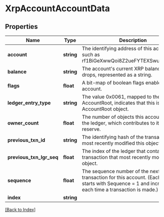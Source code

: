 # XrpAccountAccountData

## Properties

Name | Type | Description | Notes
------------ | ------------- | ------------- | -------------
**account** | **string** | The identifying address of this account, such as rf1BiGeXwwQoi8Z2ueFYTEXSwuJYfV2Jpn. | [optional]
**balance** | **string** | The account&#39;s current XRP balance in drops, represented as a string. | [optional]
**flags** | **float** | A bit-map of boolean flags enabled for this account. | [optional]
**ledger_entry_type** | **string** | The value 0x0061, mapped to the string AccountRoot, indicates that this is an AccountRoot object. | [optional]
**owner_count** | **float** | The number of objects this account owns in the ledger, which contributes to its owner reserve. | [optional]
**previous_txn_id** | **string** | The identifying hash of the transaction that most recently modified this object. | [optional]
**previous_txn_lgr_seq** | **float** | The index of the ledger that contains the transaction that most recently modified this object. | [optional]
**sequence** | **float** | The sequence number of the next valid transaction for this account. (Each account starts with Sequence &#x3D; 1 and increases each time a transaction is made.) | [optional]
**index** | **string** |  | [optional]

[[Back to Index]](../index.md)
